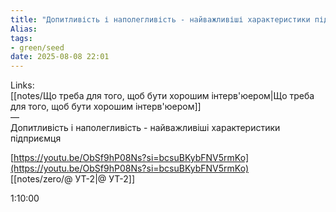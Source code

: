 ```yaml
---
title: "Допитливість і наполегливість - найважливіші характеристики підприємця"
Alias: 
tags:
- green/seed
date: 2025-08-08 22:01
---
```

Links:  
[[notes/Що треба для того, щоб бути хорошим інтерв'юером|Що треба для того, щоб бути хорошим інтерв'юером]]  
—  
Допитливість і наполегливість - найважливіші характеристики підприємця

[https://youtu.be/ObSf9hP08Ns?si=bcsuBKybFNV5rmKo](https://youtu.be/ObSf9hP08Ns?si=bcsuBKybFNV5rmKo)  
[[notes/zero/@ УТ-2|@ УТ-2]]

1:10:00
